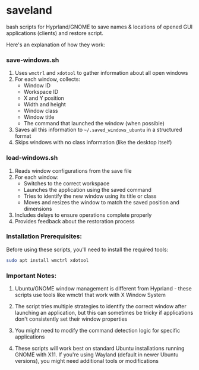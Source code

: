 # saveland
bash scripts for Hyprland/GNOME to save names &amp; locations of opened GUI applications (clients) and restore script.

Here's an explanation of how they work:

### save-windows.sh

1. Uses `wmctrl` and `xdotool` to gather information about all open windows
2. For each window, collects:
   - Window ID
   - Workspace ID
   - X and Y position
   - Width and height
   - Window class
   - Window title
   - The command that launched the window (when possible)
3. Saves all this information to `~/.saved_windows_ubuntu` in a structured format
4. Skips windows with no class information (like the desktop itself)

### load-windows.sh

1. Reads window configurations from the save file
2. For each window:
   - Switches to the correct workspace
   - Launches the application using the saved command
   - Tries to identify the new window using its title or class
   - Moves and resizes the window to match the saved position and dimensions
3. Includes delays to ensure operations complete properly
4. Provides feedback about the restoration process

### Installation Prerequisites:

Before using these scripts, you'll need to install the required tools:

```bash
sudo apt install wmctrl xdotool
```

### Important Notes:

1. Ubuntu/GNOME window management is different from Hyprland - these scripts use tools like wmctrl that work with X Window System

2. The script tries multiple strategies to identify the correct window after launching an application, but this can sometimes be tricky if applications don't consistently set their window properties

3. You might need to modify the command detection logic for specific applications

4. These scripts will work best on standard Ubuntu installations running GNOME with X11. If you're using Wayland (default in newer Ubuntu versions), you might need additional tools or modifications
